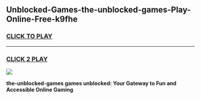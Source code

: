 
## Unblocked-Games-the-unblocked-games-Play-Online-Free-k9fhe
<h3>
<a href="https://premium76.site?title=the-unblocked-games&ref=26A">CLICK TO PLAY</a></h3>
<hr>

<h3>
<a href="https://premium76.site?title=the-unblocked-games&ref=26A">CLICK 2 PLAY</a>
  
</h3>

<a href="https://premium76.site?title=the-unblocked-games&ref=26A"><img src="https://clearcache.store/games.png"></a>


**the-unblocked-games games unblocked: Your Gateway to Fun and Accessible Online Gaming**
